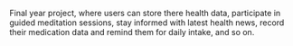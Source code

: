 Final year project, where users can store there health data, participate in guided meditation sessions, stay informed with latest health news, record their medication data and remind them for daily intake, and so on.
